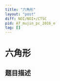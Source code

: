 ```yaml
---
title: "六角形"
layout: "post"
diff: NOI/NOI+/CTSC
pid: AT_mujin_pc_2016_e
tag: []
---
```


# 六角形

## 题目描述

[problemUrl]: https://atcoder.jp/contests/mujin-pc-2016/tasks/mujin_pc_2016_e



